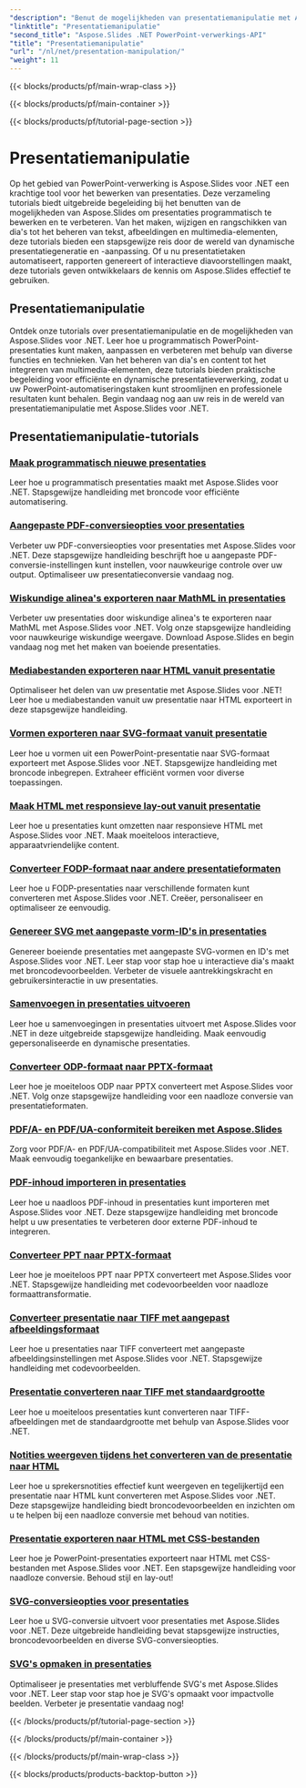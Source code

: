 ```yaml
---
"description": "Benut de mogelijkheden van presentatiemanipulatie met Aspose.Slides voor .NET-tutorials. Leer hoe u PowerPoint-presentaties dynamisch kunt maken, aanpassen en verbeteren met behulp van programma's. Verbeter vandaag nog uw PowerPoint-verwerkingsvaardigheden!"
"linktitle": "Presentatiemanipulatie"
"second_title": "Aspose.Slides .NET PowerPoint-verwerkings-API"
"title": "Presentatiemanipulatie"
"url": "/nl/net/presentation-manipulation/"
"weight": 11
---
```


{{< blocks/products/pf/main-wrap-class >}}

{{< blocks/products/pf/main-container >}}

{{< blocks/products/pf/tutorial-page-section >}}

# Presentatiemanipulatie

Op het gebied van PowerPoint-verwerking is Aspose.Slides voor .NET een krachtige tool voor het bewerken van presentaties. Deze verzameling tutorials biedt uitgebreide begeleiding bij het benutten van de mogelijkheden van Aspose.Slides om presentaties programmatisch te bewerken en te verbeteren. Van het maken, wijzigen en rangschikken van dia's tot het beheren van tekst, afbeeldingen en multimedia-elementen, deze tutorials bieden een stapsgewijze reis door de wereld van dynamische presentatiegeneratie en -aanpassing. Of u nu presentatietaken automatiseert, rapporten genereert of interactieve diavoorstellingen maakt, deze tutorials geven ontwikkelaars de kennis om Aspose.Slides effectief te gebruiken.

## Presentatiemanipulatie
Ontdek onze tutorials over presentatiemanipulatie en de mogelijkheden van Aspose.Slides voor .NET. Leer hoe u programmatisch PowerPoint-presentaties kunt maken, aanpassen en verbeteren met behulp van diverse functies en technieken. Van het beheren van dia's en content tot het integreren van multimedia-elementen, deze tutorials bieden praktische begeleiding voor efficiënte en dynamische presentatieverwerking, zodat u uw PowerPoint-automatiseringstaken kunt stroomlijnen en professionele resultaten kunt behalen. Begin vandaag nog aan uw reis in de wereld van presentatiemanipulatie met Aspose.Slides voor .NET.

## Presentatiemanipulatie-tutorials
### [Maak programmatisch nieuwe presentaties](./create-new-presentations-programmatically/)
Leer hoe u programmatisch presentaties maakt met Aspose.Slides voor .NET. Stapsgewijze handleiding met broncode voor efficiënte automatisering.
### [Aangepaste PDF-conversieopties voor presentaties](./custom-pdf-conversion-options-for-presentations/)
Verbeter uw PDF-conversieopties voor presentaties met Aspose.Slides voor .NET. Deze stapsgewijze handleiding beschrijft hoe u aangepaste PDF-conversie-instellingen kunt instellen, voor nauwkeurige controle over uw output. Optimaliseer uw presentatieconversie vandaag nog.
### [Wiskundige alinea's exporteren naar MathML in presentaties](./export-math-paragraphs-to-mathml-in-presentations/)
Verbeter uw presentaties door wiskundige alinea's te exporteren naar MathML met Aspose.Slides voor .NET. Volg onze stapsgewijze handleiding voor nauwkeurige wiskundige weergave. Download Aspose.Slides en begin vandaag nog met het maken van boeiende presentaties.
### [Mediabestanden exporteren naar HTML vanuit presentatie](./export-media-files-to-html-from-presentation/)
Optimaliseer het delen van uw presentatie met Aspose.Slides voor .NET! Leer hoe u mediabestanden vanuit uw presentatie naar HTML exporteert in deze stapsgewijze handleiding. 
### [Vormen exporteren naar SVG-formaat vanuit presentatie](./export-shapes-to-svg-format-from-presentation/)
Leer hoe u vormen uit een PowerPoint-presentatie naar SVG-formaat exporteert met Aspose.Slides voor .NET. Stapsgewijze handleiding met broncode inbegrepen. Extraheer efficiënt vormen voor diverse toepassingen.
### [Maak HTML met responsieve lay-out vanuit presentatie](./create-html-with-responsive-layout-from-presentation/)
Leer hoe u presentaties kunt omzetten naar responsieve HTML met Aspose.Slides voor .NET. Maak moeiteloos interactieve, apparaatvriendelijke content.
### [Converteer FODP-formaat naar andere presentatieformaten](./convert-fodp-format-to-other-presentation-formats/)
Leer hoe u FODP-presentaties naar verschillende formaten kunt converteren met Aspose.Slides voor .NET. Creëer, personaliseer en optimaliseer ze eenvoudig.
### [Genereer SVG met aangepaste vorm-ID's in presentaties](./generate-svg-with-custom-shape-ids-in-presentations/)
Genereer boeiende presentaties met aangepaste SVG-vormen en ID's met Aspose.Slides voor .NET. Leer stap voor stap hoe u interactieve dia's maakt met broncodevoorbeelden. Verbeter de visuele aantrekkingskracht en gebruikersinteractie in uw presentaties.
### [Samenvoegen in presentaties uitvoeren](./perform-mail-merge-in-presentations/)
Leer hoe u samenvoegingen in presentaties uitvoert met Aspose.Slides voor .NET in deze uitgebreide stapsgewijze handleiding. Maak eenvoudig gepersonaliseerde en dynamische presentaties.
### [Converteer ODP-formaat naar PPTX-formaat](./convert-odp-format-to-pptx-format/)
Leer hoe je moeiteloos ODP naar PPTX converteert met Aspose.Slides voor .NET. Volg onze stapsgewijze handleiding voor een naadloze conversie van presentatieformaten.
### [PDF/A- en PDF/UA-conformiteit bereiken met Aspose.Slides](./achieving-pdf-a-and-pdf-ua-conformance-with-aspose-slides/)
Zorg voor PDF/A- en PDF/UA-compatibiliteit met Aspose.Slides voor .NET. Maak eenvoudig toegankelijke en bewaarbare presentaties.
### [PDF-inhoud importeren in presentaties](./import-pdf-content-into-presentations/)
Leer hoe u naadloos PDF-inhoud in presentaties kunt importeren met Aspose.Slides voor .NET. Deze stapsgewijze handleiding met broncode helpt u uw presentaties te verbeteren door externe PDF-inhoud te integreren.
### [Converteer PPT naar PPTX-formaat](./convert-ppt-to-pptx-format/)
Leer hoe je moeiteloos PPT naar PPTX converteert met Aspose.Slides voor .NET. Stapsgewijze handleiding met codevoorbeelden voor naadloze formaattransformatie.
### [Converteer presentatie naar TIFF met aangepast afbeeldingsformaat](./convert-presentation-to-tiff-with-custom-image-format/)
Leer hoe u presentaties naar TIFF converteert met aangepaste afbeeldingsinstellingen met Aspose.Slides voor .NET. Stapsgewijze handleiding met codevoorbeelden.
### [Presentatie converteren naar TIFF met standaardgrootte](./convert-presentation-to-tiff-with-default-size/)
Leer hoe u moeiteloos presentaties kunt converteren naar TIFF-afbeeldingen met de standaardgrootte met behulp van Aspose.Slides voor .NET.
### [Notities weergeven tijdens het converteren van de presentatie naar HTML](./render-notes-while-converting-presentation-to-html/)
Leer hoe u sprekersnotities effectief kunt weergeven en tegelijkertijd een presentatie naar HTML kunt converteren met Aspose.Slides voor .NET. Deze stapsgewijze handleiding biedt broncodevoorbeelden en inzichten om u te helpen bij een naadloze conversie met behoud van notities. 
### [Presentatie exporteren naar HTML met CSS-bestanden](./export-presentation-to-html-with-css-files/)
Leer hoe je PowerPoint-presentaties exporteert naar HTML met CSS-bestanden met Aspose.Slides voor .NET. Een stapsgewijze handleiding voor naadloze conversie. Behoud stijl en lay-out! 
### [SVG-conversieopties voor presentaties](./svg-conversion-options-for-presentations/)
Leer hoe u SVG-conversie uitvoert voor presentaties met Aspose.Slides voor .NET. Deze uitgebreide handleiding bevat stapsgewijze instructies, broncodevoorbeelden en diverse SVG-conversieopties.
### [SVG's opmaken in presentaties](./formatting-svgs-in-presentations/)
Optimaliseer je presentaties met verbluffende SVG's met Aspose.Slides voor .NET. Leer stap voor stap hoe je SVG's opmaakt voor impactvolle beelden. Verbeter je presentatie vandaag nog! 

{{< /blocks/products/pf/tutorial-page-section >}}

{{< /blocks/products/pf/main-container >}}

{{< /blocks/products/pf/main-wrap-class >}}

{{< blocks/products/products-backtop-button >}}